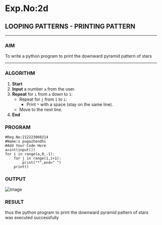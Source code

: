# Exp.No:2d
## LOOPING PATTERNS - PRINTING PATTERN

---

### AIM  
To write a  python program  to print the downward pyramid pattern of stars


---

### ALGORITHM


1. **Start**
2. **Input** a number `a` from the user.
3. **Repeat** for `i` from `a` down to `1`:
   - Repeat for `j` from `1` to `i`:
     - Print `*` with a space (stay on the same line).
   - Move to the next line.
4. **End**



### PROGRAM
```
#Reg.No:212223060214
#Name:s pugazhendhi
#Add Your Code Here
a=int(input())
for i in range(a,0,-1):
    for j in range(1,i+1):
        print("*",end=" ")
    print()    

```

### OUTPUT
![image](https://github.com/user-attachments/assets/f9bc9157-3130-4bc0-82de-fb2beeec688a)


### RESULT
thus the python program  to print the downward pyramid pattern of stars was executed successfully

